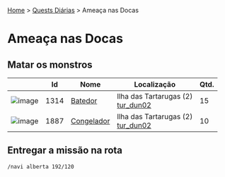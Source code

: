 [Home](../README.md) > [Quests Diárias](./README.md) > Ameaça nas Docas

# Ameaça nas Docas

## Matar os monstros

| | Id | Nome | Localização | Qtd. |
| - | - | - | - | - |
| ![image](https://file5s.ratemyserver.net/mobs/1314.gif) | 1314 | [Batedor](https://ratemyserver.net/mob_db.php?mob_id=1314&small=1&back=1) | Ilha das Tartarugas (2)<br>[tur_dun02](https://ratemyserver.net/index.php?page=npc_shop_warp&map=tur_dun02) | 15 |
| ![image](https://file5s.ratemyserver.net/mobs/1887.gif) | 1887 | [Congelador](https://ratemyserver.net/mob_db.php?mob_id=1887&small=1&back=1) | Ilha das Tartarugas (2)<br>[tur_dun02](https://ratemyserver.net/index.php?page=npc_shop_warp&map=tur_dun02) | 10 |

## Entregar a missão na rota

```
/navi alberta 192/120
```
